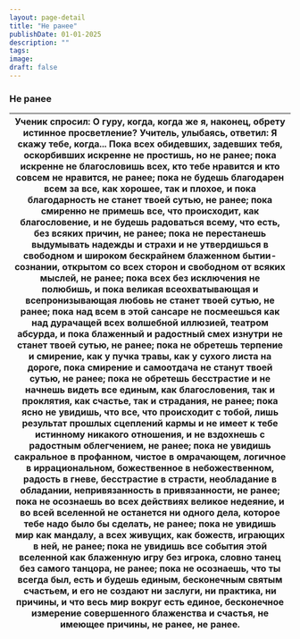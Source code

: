 ```yaml
---
layout: page-detail
title: "Не ранее"
publishDate: 01-01-2025
description: ""
tags:
image:
draft: false
---
```


### Не ранее

| Ученик спросил:  О гуру, когда, когда же я, наконец, обрету истинное  просветление? Учитель, улыбаясь, ответил:  Я скажу тебе, когда... Пока всех обидевших, задевших тебя, оскорбивших  искренне не простишь, но не ранее; пока искренне не благословишь всех, кто тебе нравится  и кто совсем не нравится, не ранее; пока не будешь благодарен всем за все, как хорошее, так и плохое,  и пока благодарность не станет твоей сутью, не ранее; пока смиренно не примешь все, что происходит, как благословение,  и не будешь радоваться всему, что есть, без всяких причин,  не ранее; пока не перестанешь выдумывать надежды и страхи  и не утвердишься в свободном и широком бескрайнем  блаженном бытии-сознании, открытом со всех сторон и свободном от всяких мыслей, не ранее; пока всех без исключения не полюбишь,  и пока великая всеохватывающая и всепронизывающая любовь  не станет твоей сутью, не ранее; пока над всем в этой сансаре не посмеешься  как над дурачащей всех волшебной иллюзией, театром абсурда,  и пока блаженный и радостный смех изнутри  не станет твоей сутью, не ранее; пока не обретешь терпение и смирение,  как у пучка травы, как у сухого листа на дороге,  пока смирение и самоотдача не станут твоей сутью, не ранее; пока не обретешь бесстрастие и не начнешь видеть все единым,  как благословения, так и проклятия,  как счастье, так и страдания, не ранее; пока ясно не увидишь, что все, что происходит с тобой,  лишь результат прошлых сцеплений кармы  и не имеет к тебе истинному никакого отношения,  и не вздохнешь с радостным облегчением, не ранее; пока не увидишь сакральное в профанном,  чистое в омрачающем,  логичное в иррациональном, божественное в небожественном,  радость в гневе,  бесстрастие в страсти, необладание в обладании,  непривязанность в привязанности,  не ранее; пока не осознаешь во всех действиях великое недеяние,  и во всей вселенной не останется ни одного дела,  которое тебе надо было бы сделать, не ранее; пока не увидишь мир как мандалу, а всех живущих, как божеств,  играющих в ней, не ранее; пока не увидишь все события этой вселенной  как блаженную игру без игрока,  словно танец без самого танцора, не ранее; пока не осознаешь, что ты всегда был, есть и будешь  единым, бесконечным святым счастьем,  и его не создают ни заслуги, ни практика, ни причины, и что весь мир вокруг есть единое, бесконечное измерение  совершенного блаженства и счастья, не имеющее причины,  не ранее, не ранее. |
| --------------------------------------------------------------------------------------------------------------------------------------------------------------------------------------------------------------------------------------------------------------------------------------------------------------------------------------------------------------------------------------------------------------------------------------------------------------------------------------------------------------------------------------------------------------------------------------------------------------------------------------------------------------------------------------------------------------------------------------------------------------------------------------------------------------------------------------------------------------------------------------------------------------------------------------------------------------------------------------------------------------------------------------------------------------------------------------------------------------------------------------------------------------------------------------------------------------------------------------------------------------------------------------------------------------------------------------------------------------------------------------------------------------------------------------------------------------------------------------------------------------------------------------------------------------------------------------------------------------------------------------------------------------------------------------------------------------------------------------------------------------------------------------------------------------------------------------------------------------------------------------------------------------------------------------------------------------------------------------------------------------------------------------------------------------------------------------------------------------------------------------------------------------------------------------------------------------------------------------------------------------------------------------------------------------------------------------------------------------------------------------------------------------------------------------------------------------------------------------------------------------------- |
  
  
